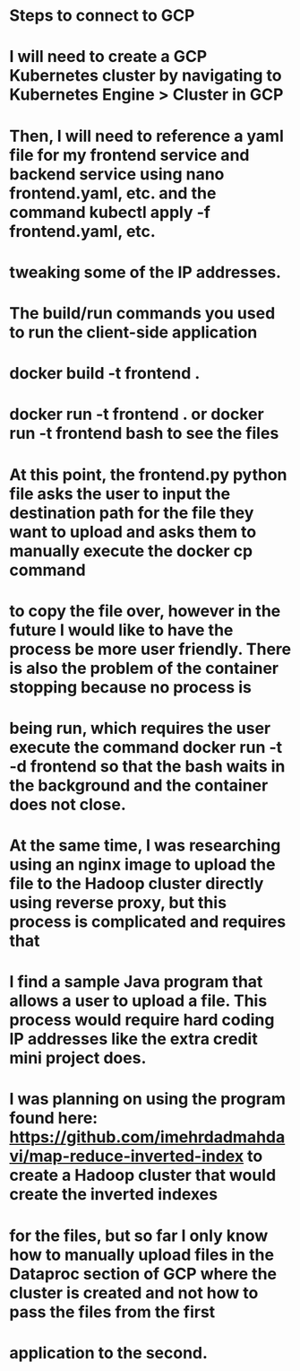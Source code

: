 # Steps to connect to GCP
# I will need to create a GCP Kubernetes cluster by navigating to Kubernetes Engine > Cluster in GCP
# Then, I will need to reference a yaml file for my frontend service and backend service using nano frontend.yaml, etc. and the command kubectl apply -f frontend.yaml, etc.
# tweaking some of the IP addresses.

# The build/run commands you used to run the client-side application 
# docker build -t frontend .
# docker run -t frontend . or docker run -t frontend bash to see the files

# At this point, the frontend.py python file asks the user to input the destination path for the file they want to upload and asks them to manually execute the docker cp command
# to copy the file over, however in the future I would like to have the process be more user friendly. There is also the problem of the container stopping because no process is
# being run, which requires the user execute the command docker run -t -d frontend so that the bash waits in the background and the container does not close.
# At the same time, I was researching using an nginx image to upload the file to the Hadoop cluster directly using reverse proxy, but this process is complicated and requires that
# I find a sample Java program that allows a user to upload a file. This process would require hard coding IP addresses like the extra credit mini project does.
# I was planning on using the program found here: https://github.com/imehrdadmahdavi/map-reduce-inverted-index to create a Hadoop cluster that would create the inverted indexes
# for the files, but so far I only know how to manually upload files in the Dataproc section of GCP where the cluster is created and not how to pass the files from the first
# application to the second.
